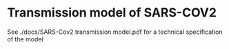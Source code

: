 # Transmission model of SARS-COV2

See ./docs/SARS-Cov2 transmission model.pdf for a technical specification of the model
